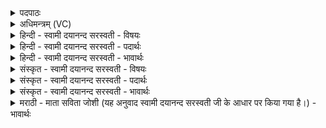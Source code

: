 <details><summary>पदपाठः</summary>

ए॒तम्। ते॒। दे॒व॒। स॒वि॒तः॒। य॒ज्ञम्। प्र। आ॒हुः॒। बृह॒स्पत॑ये। ब्र॒ह्मणे॑। तेन॑। य॒ज्ञम्। अ॒व॒। तेन॑। य॒ज्ञप॑ति॒मिति॑ य॒ज्ञऽप॑तिम्। तेन॑। माम्। अ॒व॒। १२।
</details>

<details><summary>अधिमन्त्रम् (VC)</summary>

- सविता देवता
- परमेष्ठी प्रजापतिर्ऋषिः
- भुरिग् बृहती
- मध्यमः
</details>

<details><summary>हिन्दी - स्वामी दयानन्द सरस्वती - विषयः</summary>

किस प्रयोजन के लिये और किस ने यह विद्या का प्रबन्ध प्रकाशित किया है, सो अगले मन्त्र में उपदेश किया है ॥
</details>

<details><summary>हिन्दी - स्वामी दयानन्द सरस्वती - पदार्थः</summary>

पदार्थान्वयभाषाः -  हे (देव) दिव्य सुख वा उत्तम गुण देने तथा (सवितः) सब ऐश्वर्य का विधान करनेवाले जगदीश्वर ! वेद और विद्वान् आप के प्रकाशित किये हुए (एतम्) इस पूर्वोक्त यज्ञ को (प्राहुः) अच्छी प्रकार कहते हैं कि जिससे (बृहस्पतये) बड़ों में बड़ी जो वेदवाणी है, उसके पालन करनेवाले (ब्रह्मणे) चारों वेदों के पढ़ने से ब्रह्मा की पदवी को प्राप्त हुए विद्वान् के लिये सुख और श्रेष्ठ अधिकार प्राप्त होते हैं। इस (यज्ञम्) यज्ञ सम्बन्धी धर्म से (यज्ञपतिम्) यज्ञ को करने वा सब प्राणियों को सुख देनेवाले विद्वान् और उस विद्या वा धर्म के प्रकाश से (माम्) मेरी भी (अव) रक्षा कीजिये ॥१२॥
</details>

<details><summary>हिन्दी - स्वामी दयानन्द सरस्वती - भावार्थः</summary>

भावार्थभाषाः -  ईश्वर ने सृष्टि के आदि में दिव्यगुणवाले अग्नि, वायु, रवि और अङ्गिरा ऋषियों के द्वारा चारों वेद के उपदेश से सब मनुष्यों के लिये विद्याप्राप्ति के साथ यज्ञ के अनुष्ठान की विधि का उपदेश किया है, जिससे सब की रक्षा होती है, क्योंकि विद्या और शुद्धि क्रिया के बिना किसी को सुख वा सुख की रक्षा प्राप्त नहीं हो सकती। इसलिये हम सब को उचित है कि परस्पर प्रीति के साथ अपनी वृद्धि और रक्षा यत्न से करनी चाहिये। जो ग्यारहवें मन्त्र से यज्ञ का फल कहा है, उसका प्रकाश परमेश्वर ही ने किया है, ऐसा इस मन्त्र से विधान है ॥१२॥
</details>

<details><summary>संस्कृत - स्वामी दयानन्द सरस्वती - विषयः</summary>

कस्मै प्रयोजनाय केनायं विद्याप्रबन्धः प्रकाशित इत्युपदिश्यते ॥
</details>

<details><summary>संस्कृत - स्वामी दयानन्द सरस्वती - पदार्थः</summary>

पदार्थान्वयभाषाः -  हे देव सवितर्जगदीश्वर ! वेदा विद्वांसश्च यमेतं यज्ञं भवत्प्रकाशितं प्राहुर्येन बृहस्पतये ब्रह्मणे सुखाधिकाराः प्राप्नुवन्ति, तेनेमं यज्ञं यज्ञपतिं मां चाव सततं रक्ष ॥१२॥
</details>

<details><summary>संस्कृत - स्वामी दयानन्द सरस्वती - भावार्थः</summary>

भावार्थभाषाः -  ईश्वरेण सृष्ट्यादौ गुणवद्भ्योऽग्निवायुरव्यङ्गिरोभ्यश्चतुर्वेदोपदेशेन सर्वेषां मनुष्याणां विद्याप्राप्त्या सुखाय यज्ञानुष्ठानविधिरुपदिष्टोऽनेनैव रक्षणविधानं च। नैव विद्याशुद्धिक्रियाभ्यां विना कस्यचित् सुखरक्षणे भवितुमर्हतस्तस्मात् सर्वैः परस्परं प्रीत्यै तयोर्वृद्धिरक्षणे प्रयत्नतः सदैव कार्य्ये। यश्चैकादशेन मन्त्रेण यज्ञफलभोग उक्तस्तत्प्रकाश ईश्वरेणैव कृत इति गम्यते ॥१२॥
</details>

<details><summary>मराठी - माता सविता जोशी (यह अनुवाद स्वामी दयानन्द सरस्वती जी के आधार पर किया गया है।) - भावार्थः</summary>

भावार्थभाषाः -  ईश्वराने सृष्टीच्या आरंभी माणसांसाठी दिव्य गुणांनी युक्त असलेल्या अग्नी, वायू, आदित्य व अंगीरा ऋषीद्वारे चारही वेदांमधून विद्या व यज्ञाच्या अनुष्ठानाचाही उपदेश केलेला आहे. त्यामुळे सर्वांचे रक्षण होते, कारण वेदविद्या व यज्ञाद्वारे शुद्धिक्रिया केल्याखेरीज कुणालाही सुख मिळू शकत नाही व सुखाचे रक्षणही होऊ शकत नाही. म्हणून प्रयत्नपूर्वक व परस्पर प्रेमाने आपले रक्षण व्हावे व उन्नतीही व्हावी, असे वागले पाहिजे. अकराव्या मंत्रात यज्ञाच्या ज्या फळाचे वर्णन केलेले आहे त्याचेच स्पष्टीकरण या मंत्रात केले आहे.
</details>